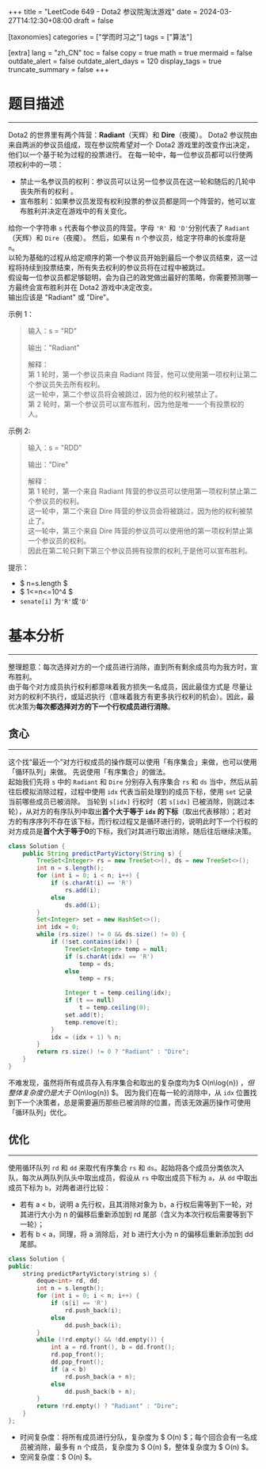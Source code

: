 +++
title = "LeetCode 649 - Dota2 参议院淘汰游戏"
date = 2024-03-27T14:12:30+08:00
draft = false

[taxonomies]
categories = ["学而时习之"]
tags = ["算法"]

[extra]
lang = "zh_CN"
toc = false
copy = true
math = true
mermaid = false
outdate_alert = false
outdate_alert_days = 120
display_tags = true
truncate_summary = false
+++

<!--more-->
# 题目描述
___
Dota2 的世界里有两个阵营：**Radiant**（天辉）和 **Dire**（夜魇）。
Dota2 参议院由来自两派的参议员组成，现在参议院希望对一个 Dota2 游戏里的改变作出决定，他们以一个基于轮为过程的投票进行。
在每一轮中，每一位参议员都可以行使两项权利中的一项：

- 禁止一名参议员的权利：参议员可以让另一位参议员在这一轮和随后的几轮中丧失所有的权利 。
- 宣布胜利：如果参议员发现有权利投票的参议员都是同一个阵营的，他可以宣布胜利并决定在游戏中的有关变化。

给你一个字符串 `s` 代表每个参议员的阵营。字母 `'R'` 和 `'D'`分别代表了 `Radiant`（天辉）和 `Dire`（夜魇）。
然后，如果有 n 个参议员，给定字符串的长度将是 `n`。   
以轮为基础的过程从给定顺序的第一个参议员开始到最后一个参议员结束，这一过程将持续到投票结束，所有失去权利的参议员将在过程中被跳过。   
假设每一位参议员都足够聪明，会为自己的政党做出最好的策略，你需要预测哪一方最终会宣布胜利并在 Dota2 游戏中决定改变。   
输出应该是 "Radiant" 或 "Dire"。   

示例 1：   
> 输入：s = "RD"
> 
> 输出："Radiant"
> 
> 解释：   
> 第 1 轮时，第一个参议员来自 Radiant 阵营，他可以使用第一项权利让第二个参议员失去所有权利。   
> 这一轮中，第二个参议员将会被跳过，因为他的权利被禁止了。   
> 第 2 轮时，第一个参议员可以宣布胜利，因为他是唯一一个有投票权的人。   

示例 2:   
> 输入：s = "RDD"
> 
> 输出："Dire"
> 
> 解释：   
> 第 1 轮时，第一个来自 Radiant 阵营的参议员可以使用第一项权利禁止第二个参议员的权利。   
> 这一轮中，第二个来自 Dire 阵营的参议员会将被跳过，因为他的权利被禁止了。   
> 这一轮中，第三个来自 Dire 阵营的参议员可以使用他的第一项权利禁止第一个参议员的权利。   
> 因此在第二轮只剩下第三个参议员拥有投票的权利,于是他可以宣布胜利。

提示：  
- $ n=s.length $
- $ 1<=n<=10^4 $
- `senate[i]` 为`'R'`或`'D'`

# 基本分析
___
整理题意：每次选择对方的一个成员进行消除，直到所有剩余成员均为我方时，宣布胜利。   
由于每个对方成员执行权利都意味着我方损失一名成员，因此最佳方式是 尽量让对方的权利不执行，或延迟执行（意味着我方有更多执行权利的机会）。因此，最优决策为**每次都选择对方的下一个行权成员进行消除**。   

## 贪心
___
这个找“最近一个”对方行权成员的操作既可以使用「有序集合」来做，也可以使用「循环队列」来做。
先说使用「有序集合」的做法。   
起始我们先将 `s` 中的 `Radiant` 和 `Dire` 分别存入有序集合 `rs` 和 `ds` 当中，然后从前往后模拟消除过程，过程中使用 `idx` 代表当前处理到的成员下标，使用 `set` 记录当前哪些成员已被消除。
当轮到 `s[idx]` 行权时（若 `s[idx]` 已被消除，则跳过本轮），从对方的有序队列中取出**首个大于等于 `idx` 的下标**（取出代表移除）；若对方的有序序列不存在该下标，而行权过程又是循环进行的，说明此时下一个行权的对方成员是**首个大于等于0**的下标，我们对其进行取出消除，随后往后继续决策。
```java
class Solution {
    public String predictPartyVictory(String s) {
        TreeSet<Integer> rs = new TreeSet<>(), ds = new TreeSet<>();
        int n = s.length();
        for (int i = 0; i < n; i++) {
            if (s.charAt(i) == 'R') 
                rs.add(i);
            else 
                ds.add(i);
        }
        Set<Integer> set = new HashSet<>();
        int idx = 0;
        while (rs.size() != 0 && ds.size() != 0) {
            if (!set.contains(idx)) {
                TreeSet<Integer> temp = null;
                if (s.charAt(idx) == 'R') 
                    temp = ds;
                else 
                    temp = rs;

                Integer t = temp.ceiling(idx);
                if (t == null) 
                    t = temp.ceiling(0);
                set.add(t);
                temp.remove(t);
            }
            idx = (idx + 1) % n;
        }
        return rs.size() != 0 ? "Radiant" : "Dire";
    }
}
```

不难发现，虽然将所有成员存入有序集合和取出的复杂度均为$ O(n\log{n}) $，但整体复杂度仍是大于$ O(n\log{n}) $。
因为我们在每一轮的消除中，从 `idx` 位置找到下一个决策者，总是需要遍历那些已被消除的位置，而该无效遍历操作可使用「循环队列」优化。

## 优化
___
使用循环队列 `rd` 和 `dd` 来取代有序集合 `rs` 和 `ds`。起始将各个成员分类依次入队，每次从两队列队头中取出成员，假设从 `rs` 中取出成员下标为 `a`，从 `dd` 中取出成员下标为 `b`，对两者进行比较：

- 若有 a < b，说明 a 先行权，且其消除对象为 b，a 行权后需等到下一轮，对其进行大小为 n 的偏移后重新添加到 rd 尾部（含义为本次行权后需要等到下一轮）；
- 若有 b < a，同理，将 a 消除后，对 b 进行大小为 n 的偏移后重新添加到 dd 尾部。

```c++
class Solution {
public:
    string predictPartyVictory(string s) {
        deque<int> rd, dd;
        int n = s.length();
        for (int i = 0; i < n; i++) {
            if (s[i] == 'R') 
                rd.push_back(i);
            else 
                dd.push_back(i);
        }
        while (!rd.empty() && !dd.empty()) {
            int a = rd.front(), b = dd.front();
            rd.pop_front();
            dd.pop_front();
            if (a < b) 
                rd.push_back(a + n);
            else 
                dd.push_back(b + n);
        }
        return !rd.empty() ? "Radiant" : "Dire";
    }
};
```
- 时间复杂度：将所有成员进行分队，复杂度为 $ O(n) $；每个回合会有一名成员被消除，最多有 n 个成员，复杂度为 $ O(n) $，整体复杂度为 $ O(n) $。
- 空间复杂度：$ O(n) $。
